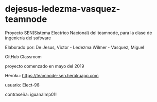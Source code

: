 # dejesus-ledezma-vasquez-teamnode

Proyecto SEN(Sistema Electrico Nacional) del teamnode, para la clase de ingeniería del software

Elaborado por: De Jesus, Victor - Ledezma Wilmer - Vasquez, Miguel 

GitHub Classroom 

proyecto comenzado en mayo del 2019

Heroku: https://teamnode-sen.herokuapp.com


usuario:    Elect-96

contraseña: iguanaImp01!

